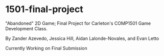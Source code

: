 # 1501-final-project
"Abandoned" 2D Game; Final Project for Carleton's COMP1501 Game Development Class.

By Zander Azevedo, Jessica Hill, Aidan Lalonde-Novales, and Evan Letto

Currently Working on Final Submission
